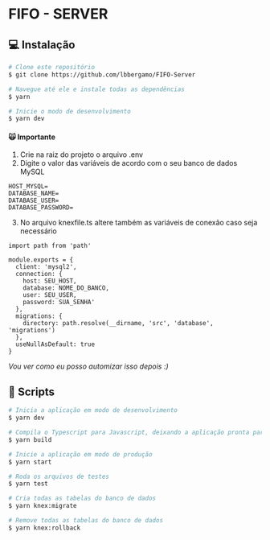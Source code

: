 # FIFO - SERVER

## :computer: Instalação

```bash
# Clone este repositório
$ git clone https://github.com/lbbergamo/FIFO-Server

# Navegue até ele e instale todas as dependências
$ yarn

# Inicie o modo de desenvolvimento
$ yarn dev
```

#### :scream_cat:  Importante
1. Crie na raiz do projeto o arquivo .env
2. Digite o valor das variáveis de acordo com o seu banco de dados MySQL
```
HOST_MYSQL=
DATABASE_NAME=
DATABASE_USER=
DATABASE_PASSWORD=
```

3. No arquivo knexfile.ts altere também as variáveis de conexão caso seja necessário
```
import path from 'path'

module.exports = {
  client: 'mysql2',
  connection: {
    host: SEU_HOST,
    database: NOME_DO_BANCO,
    user: SEU_USER,
    password: SUA_SENHA'
  },
  migrations: {
    directory: path.resolve(__dirname, 'src', 'database', 'migrations')
  },
  useNullAsDefault: true
}
```

*Vou ver como eu posso automizar isso depois :)*

## :memo: Scripts
```bash
# Inicia a aplicação em modo de desenvolvimento
$ yarn dev

# Compila o Typescript para Javascript, deixando a aplicação pronta para produção
$ yarn build

# Inicie a aplicação em modo de produção
$ yarn start

# Roda os arquivos de testes
$ yarn test

# Cria todas as tabelas do banco de dados
$ yarn knex:migrate

# Remove todas as tabelas do banco de dados
$ yarn knex:rollback 
```
